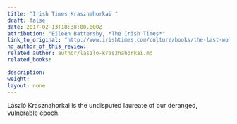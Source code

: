 ```yaml
---
title: "Irish Times Krasznahorkai "
draft: false
date: 2017-02-13T18:38:00.000Z
attribution: "Eileen Battersby, *The Irish Times*"
link_to_original: "http://www.irishtimes.com/culture/books/the-last-wolf-review-an-intoxicating-adventure-1.2958085"
nd_author_of_this_review:
related_author: author/laszlo-krasznahorkai.md
related_books:

description:
weight:
layout: none
---
```

László Krasznahorkai is the undisputed laureate of our deranged, vulnerable epoch.

